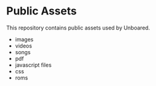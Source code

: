 # Public Assets

This repository contains public assets used by Unboared.
- images
- videos
- songs
- pdf
- javascript files
- css
- roms
